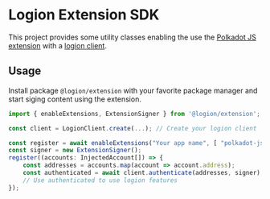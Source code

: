 # Logion Extension SDK

This project provides some utility classes enabling the use the
[Polkadot JS extension](https://github.com/polkadot-js/extension#readme)
with a [logion client](https://github.com/logion-network/logion-api/tree/main/packages/client#readme).

## Usage

Install package `@logion/extension` with your favorite package manager and start siging content using the extension.

```typescript
import { enableExtensions, ExtensionSigner } from '@logion/extension';

const client = LogionClient.create(...); // Create your logion client

const register = await enableExtensions("Your app name", [ "polkadot-js" ]);
const signer = new ExtensionSigner();
register((accounts: InjectedAccount[]) => {
    const addresses = accounts.map(account => account.address);
    const authenticated = await client.authenticate(addresses, signer); // This will enable authentication by signing with the extension
    // Use authenticated to use logion features
});
```

